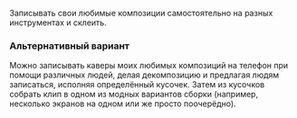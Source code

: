 Записывать свои любимые композиции самостоятельно на разных инструментах и склеить.

### Альтернативный вариант

Можно записывать каверы моих любимых композиций на телефон при помощи различных людей, делая декомпозицию и предлагая людям записаться, исполняя определённый кусочек.
Затем из кусочков собрать клип в одном из модных вариантов сборки (например, несколько экранов на одном или же просто поочерёдно).